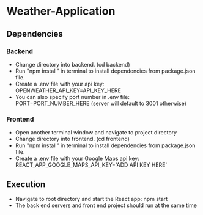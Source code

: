 # Weather-Application
## Dependencies
### Backend
* Change directory into backend. (cd backend)
* Run "npm install"  in terminal to install dependencies from package.json file.
* Create a .env file with your api key: OPENWEATHER_API_KEY=API_KEY_HERE
* You can also specify port number in .env file: PORT=PORT_NUMBER_HERE (server will default to 3001 otherwise)

### Frontend
* Open another terminal window and navigate to project directory
* Change directory into frontend. (cd frontend)
* Run "npm install"  in terminal to install dependencies from package.json file.
* Create a .env file with your Google Maps api key: REACT_APP_GOOGLE_MAPS_API_KEY='ADD API KEY HERE'

## Execution
* Navigate to root directory and start the React app: npm start
* The back end servers and front end project should run at the same time
